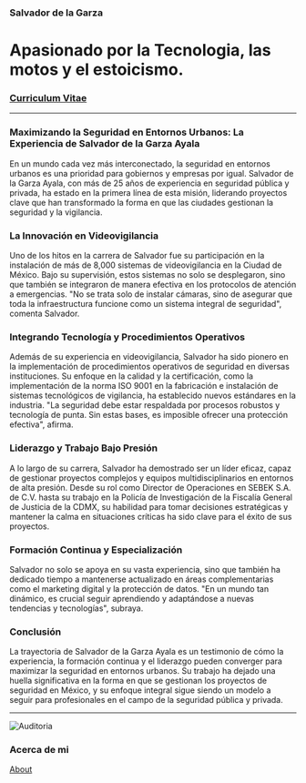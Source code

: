 ### Salvador de la Garza 

# Apasionado por la Tecnologia, las motos y el estoicismo.

### [Curriculum Vitae](https://newwagner.github.io/CV_salvador_de_la_garza.pdf)

___

### Maximizando la Seguridad en Entornos Urbanos: La Experiencia de Salvador de la Garza Ayala

En un mundo cada vez más interconectado, la seguridad en entornos urbanos es una prioridad para gobiernos y empresas por igual. Salvador de la Garza Ayala, con más de 25 años de experiencia en seguridad pública y privada, ha estado en la primera línea de esta misión, liderando proyectos clave que han transformado la forma en que las ciudades gestionan la seguridad y la vigilancia.

### La Innovación en Videovigilancia

Uno de los hitos en la carrera de Salvador fue su participación en la instalación de más de 8,000 sistemas de videovigilancia en la Ciudad de México. Bajo su supervisión, estos sistemas no solo se desplegaron, sino que también se integraron de manera efectiva en los protocolos de atención a emergencias. "No se trata solo de instalar cámaras, sino de asegurar que toda la infraestructura funcione como un sistema integral de seguridad", comenta Salvador.

### Integrando Tecnología y Procedimientos Operativos

Además de su experiencia en videovigilancia, Salvador ha sido pionero en la implementación de procedimientos operativos de seguridad en diversas instituciones. Su enfoque en la calidad y la certificación, como la implementación de la norma ISO 9001 en la fabricación e instalación de sistemas tecnológicos de vigilancia, ha establecido nuevos estándares en la industria. "La seguridad debe estar respaldada por procesos robustos y tecnología de punta. Sin estas bases, es imposible ofrecer una protección efectiva", afirma.

### Liderazgo y Trabajo Bajo Presión

A lo largo de su carrera, Salvador ha demostrado ser un líder eficaz, capaz de gestionar proyectos complejos y equipos multidisciplinarios en entornos de alta presión. Desde su rol como Director de Operaciones en SEBEK S.A. de C.V. hasta su trabajo en la Policía de Investigación de la Fiscalía General de Justicia de la CDMX, su habilidad para tomar decisiones estratégicas y mantener la calma en situaciones críticas ha sido clave para el éxito de sus proyectos.

### Formación Continua y Especialización

Salvador no solo se apoya en su vasta experiencia, sino que también ha dedicado tiempo a mantenerse actualizado en áreas complementarias como el marketing digital y la protección de datos. "En un mundo tan dinámico, es crucial seguir aprendiendo y adaptándose a nuevas tendencias y tecnologías", subraya.

### Conclusión

La trayectoria de Salvador de la Garza Ayala es un testimonio de cómo la experiencia, la formación continua y el liderazgo pueden converger para maximizar la seguridad en entornos urbanos. Su trabajo ha dejado una huella significativa en la forma en que se gestionan los proyectos de seguridad en México, y su enfoque integral sigue siendo un modelo a seguir para profesionales en el campo de la seguridad pública y privada.
___

![Auditoria](https://newwagner.github.io/Auditorias-de-seguridad-2.jpg)

### Acerca de mi
[About](https://newwagner.github.io/about.html)


